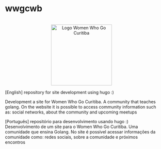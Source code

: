 # wwgcwb

<br />
<div align="center">
    <img src="https://user-images.githubusercontent.com/33880852/198421477-4d9b654d-2a5c-4b89-9ef2-5fc098a42b69.png" alt="Logo Women Who Go Curitiba" width="200">
</div>

[English] repository for site development using hugo :)

Development a site for Women Who Go Curitiba. A community that teaches golang.
On the website it is possible to access community information such as: social networks, about the community and upcoming meetups


[Português] repositório para desenvolvimento usando hugo :)
Desenvolvimento de um site para o Women Who Go Curitiba. Uma comunidade que ensina Golang.
No site é possível acessar informações da comunidade como: redes sociais, sobre a comunidade e próximos encontros
